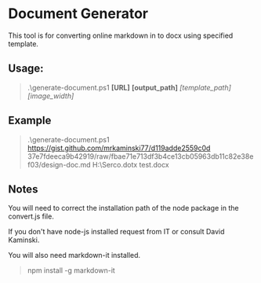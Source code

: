 # Document Generator

This tool is for converting online markdown in to docx using specified template.

## Usage:

>.\generate-document.ps1 **[URL]** **[output\_path]** *[template\_path]* *[image_width]*

## Example

>.\generate-document.ps1 https://gist.github.com/mrkaminski77/d119adde2559c0d
37e7fdeeca9b42919/raw/fbae71e713df3b4ce13cb05963db11c82e38ef03/design-doc.md H:\Serco.dotx test.docx

## Notes

You will need to correct the installation path of the node package in the convert.js file.

If you don't have node-js installed request from IT or consult David Kaminski.

You will also need markdown-it installed.
>npm install -g markdown-it
